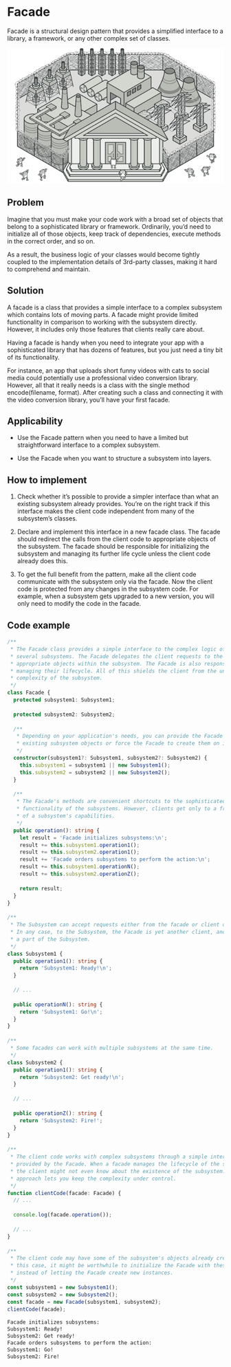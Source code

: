 # Facade

Facade is a structural design pattern that provides a simplified interface to a library, a framework, or any other complex set of classes.

![Alt text](image.png)

## Problem

Imagine that you must make your code work with a broad set of objects that belong to a sophisticated library or framework. Ordinarily, you’d need to initialize all of those objects, keep track of dependencies, execute methods in the correct order, and so on.

As a result, the business logic of your classes would become tightly coupled to the implementation details of 3rd-party classes, making it hard to comprehend and maintain.

## Solution

A facade is a class that provides a simple interface to a complex subsystem which contains lots of moving parts. A facade might provide limited functionality in comparison to working with the subsystem directly. However, it includes only those features that clients really care about.

Having a facade is handy when you need to integrate your app with a sophisticated library that has dozens of features, but you just need a tiny bit of its functionality.

For instance, an app that uploads short funny videos with cats to social media could potentially use a professional video conversion library. However, all that it really needs is a class with the single method encode(filename, format). After creating such a class and connecting it with the video conversion library, you’ll have your first facade.

## Applicability

- Use the Facade pattern when you need to have a limited but straightforward interface to a complex subsystem.

- Use the Facade when you want to structure a subsystem into layers.

## How to implement

1. Check whether it’s possible to provide a simpler interface than what an existing subsystem already provides. You’re on the right track if this interface makes the client code independent from many of the subsystem’s classes.

2. Declare and implement this interface in a new facade class. The facade should redirect the calls from the client code to appropriate objects of the subsystem. The facade should be responsible for initializing the subsystem and managing its further life cycle unless the client code already does this.

3. To get the full benefit from the pattern, make all the client code communicate with the subsystem only via the facade. Now the client code is protected from any changes in the subsystem code. For example, when a subsystem gets upgraded to a new version, you will only need to modify the code in the facade.

## Code example

```ts
/**
 * The Facade class provides a simple interface to the complex logic of one or
 * several subsystems. The Facade delegates the client requests to the
 * appropriate objects within the subsystem. The Facade is also responsible for
 * managing their lifecycle. All of this shields the client from the undesired
 * complexity of the subsystem.
 */
class Facade {
  protected subsystem1: Subsystem1;

  protected subsystem2: Subsystem2;

  /**
   * Depending on your application's needs, you can provide the Facade with
   * existing subsystem objects or force the Facade to create them on its own.
   */
  constructor(subsystem1?: Subsystem1, subsystem2?: Subsystem2) {
    this.subsystem1 = subsystem1 || new Subsystem1();
    this.subsystem2 = subsystem2 || new Subsystem2();
  }

  /**
   * The Facade's methods are convenient shortcuts to the sophisticated
   * functionality of the subsystems. However, clients get only to a fraction
   * of a subsystem's capabilities.
   */
  public operation(): string {
    let result = 'Facade initializes subsystems:\n';
    result += this.subsystem1.operation1();
    result += this.subsystem2.operation1();
    result += 'Facade orders subsystems to perform the action:\n';
    result += this.subsystem1.operationN();
    result += this.subsystem2.operationZ();

    return result;
  }
}

/**
 * The Subsystem can accept requests either from the facade or client directly.
 * In any case, to the Subsystem, the Facade is yet another client, and it's not
 * a part of the Subsystem.
 */
class Subsystem1 {
  public operation1(): string {
    return 'Subsystem1: Ready!\n';
  }

  // ...

  public operationN(): string {
    return 'Subsystem1: Go!\n';
  }
}

/**
 * Some facades can work with multiple subsystems at the same time.
 */
class Subsystem2 {
  public operation1(): string {
    return 'Subsystem2: Get ready!\n';
  }

  // ...

  public operationZ(): string {
    return 'Subsystem2: Fire!';
  }
}

/**
 * The client code works with complex subsystems through a simple interface
 * provided by the Facade. When a facade manages the lifecycle of the subsystem,
 * the client might not even know about the existence of the subsystem. This
 * approach lets you keep the complexity under control.
 */
function clientCode(facade: Facade) {
  // ...

  console.log(facade.operation());

  // ...
}

/**
 * The client code may have some of the subsystem's objects already created. In
 * this case, it might be worthwhile to initialize the Facade with these objects
 * instead of letting the Facade create new instances.
 */
const subsystem1 = new Subsystem1();
const subsystem2 = new Subsystem2();
const facade = new Facade(subsystem1, subsystem2);
clientCode(facade);
```

```
Facade initializes subsystems:
Subsystem1: Ready!
Subsystem2: Get ready!
Facade orders subsystems to perform the action:
Subsystem1: Go!
Subsystem2: Fire!
```
